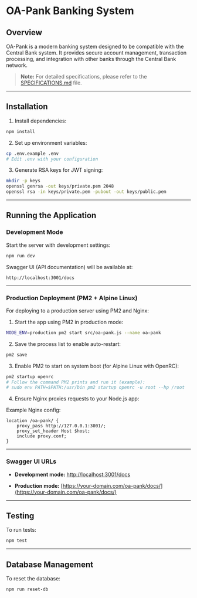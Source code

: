 # OA-Pank Banking System

## Overview

OA-Pank is a modern banking system designed to be compatible with the Central Bank system. It provides secure account management, transaction processing, and integration with other banks through the Central Bank network.

> **Note:** For detailed specifications, please refer to the [SPECIFICATIONS.md](SPECIFICATIONS.md) file.

---

## Installation

1. Install dependencies:

```bash
npm install
```

2. Set up environment variables:

```bash
cp .env.example .env
# Edit .env with your configuration
```

3. Generate RSA keys for JWT signing:

```bash
mkdir -p keys
openssl genrsa -out keys/private.pem 2048
openssl rsa -in keys/private.pem -pubout -out keys/public.pem
```

---

## Running the Application

### Development Mode

Start the server with development settings:

```bash
npm run dev
```

Swagger UI (API documentation) will be available at:

```
http://localhost:3001/docs
```

---

### Production Deployment (PM2 + Alpine Linux)

For deploying to a production server using PM2 and Nginx:

1. Start the app using PM2 in production mode:

```bash
NODE_ENV=production pm2 start src/oa-pank.js --name oa-pank
```

2. Save the process list to enable auto-restart:

```bash
pm2 save
```

3. Enable PM2 to start on system boot (for Alpine Linux with OpenRC):

```bash
pm2 startup openrc
# Follow the command PM2 prints and run it (example):
# sudo env PATH=$PATH:/usr/bin pm2 startup openrc -u root --hp /root
```

4. Ensure Nginx proxies requests to your Node.js app:

Example Nginx config:

```nginx
location /oa-pank/ {
    proxy_pass http://127.0.0.1:3001/;
    proxy_set_header Host $host;
    include proxy.conf;
}
```

---

### Swagger UI URLs

* **Development mode:**
  [http://localhost:3001/docs](http://localhost:3001/docs)

* **Production mode:**
  [https://your-domain.com/oa-pank/docs/](https://your-domain.com/oa-pank/docs/)

---

## Testing

To run tests:

```bash
npm test
```

---

## Database Management

To reset the database:

```bash
npm run reset-db
```

